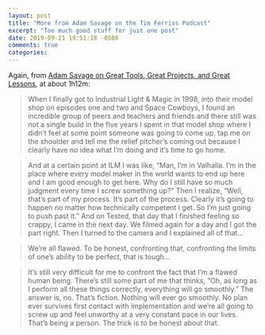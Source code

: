 ```yaml
---
layout: post
title: "More from Adam Savage on the Tim Ferriss Podcast"
excerpt: "Too much good stuff for just one post"
date: 2019-09-21 19:51:18 -0500
comments: true
categories: 
---
```


Again, from [Adam Savage on Great Tools, Great Projects, and Great Lessons](https://tim.blog/2019/04/30/adam-savage/), at about 1h12m:

>When I finally got to Industrial Light & Magic in 1998, into their model shop on episodes one and two and Space Cowboys, I found an incredible group of peers and teachers and friends and there still was not a single build in the five years I spent in that model shop where I didn’t feel at some point someone was going to come up, tap me on the shoulder and tell me the relief pitcher’s coming out because I clearly have no idea what I’m doing and it’s time to go home.

>And at a certain point at ILM I was like, “Man, I’m in Valhalla. I’m in the place where every model maker in the world wants to end up here and I am good enough to get here. Why do I still have so much judgment every time I screw something up?” Then I realize, “Well, that’s part of my process. It’s part of the process. Clearly it’s going to happen no matter how technically competent I get. So I’m just going to push past it.” And on Tested, that day that I finished feeling so crappy, I came in the next day. We filmed again for a day and I got the part right. Then I turned to the camera and I explained all of that...

>We’re all flawed. To be honest, confronting that, confronting the limits of one’s ability to be perfect, that is tough...

>It’s still very difficult for me to confront the fact that I’m a flawed human being. There’s still some part of me that thinks, “Oh, as long as I perform all these things correctly, everything will go smoothly.” The answer is, no. That’s fiction. Nothing will ever go smoothly. No plan ever survives first contact with implementation and we’re all going to screw up and feel unworthy at a very constant pace in our lives. That’s being a person. The trick is to be honest about that.